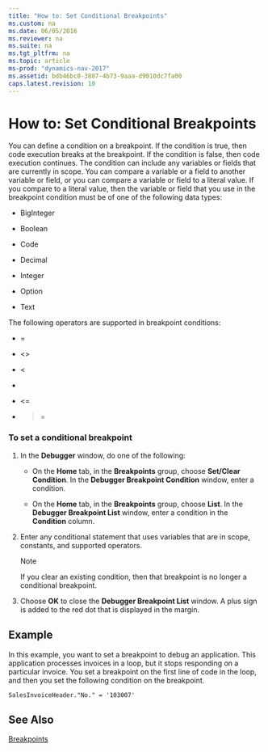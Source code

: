 ```yaml
---
title: "How to: Set Conditional Breakpoints"
ms.custom: na
ms.date: 06/05/2016
ms.reviewer: na
ms.suite: na
ms.tgt_pltfrm: na
ms.topic: article
ms-prod: "dynamics-nav-2017"
ms.assetid: bdb46bc8-3887-4b73-9aaa-d9010dc7fa00
caps.latest.revision: 10
---
```

# How to: Set Conditional Breakpoints
You can define a condition on a breakpoint. If the condition is true, then code execution breaks at the breakpoint. If the condition is false, then code execution continues. The condition can include any variables or fields that are currently in scope. You can compare a variable or a field to another variable or field, or you can compare a variable or field to a literal value. If you compare to a literal value, then the variable or field that you use in the breakpoint condition must be of one of the following data types:  
  
-   BigInteger  
  
-   Boolean  
  
-   Code  
  
-   Decimal  
  
-   Integer  
  
-   Option  
  
-   Text  
  
 The following operators are supported in breakpoint conditions:  
  
-   =  
  
-   \<>  
  
-   \<  
  
-   >  
  
-   \<=  
  
-   >=  
  
### To set a conditional breakpoint  
  
1.  In the **Debugger** window, do one of the following:  
  
    -   On the **Home** tab, in the **Breakpoints** group, choose **Set\/Clear Condition**. In the **Debugger Breakpoint Condition** window, enter a condition.  
  
    -   On the **Home** tab, in the **Breakpoints** group, choose **List**. In the **Debugger Breakpoint List** window, enter a condition in the **Condition** column.  
  
2.  Enter any conditional statement that uses variables that are in scope, constants, and supported operators.  
  
    > [!NOTE]  
    >  If you clear an existing condition, then that breakpoint is no longer a conditional breakpoint.  
  
3.  Choose **OK** to close the **Debugger Breakpoint List** window. A plus sign is added to the red dot that is displayed in the margin.  
  
## Example  
 In this example, you want to set a breakpoint to debug an application. This application processes invoices in a loop, but it stops responding on a particular invoice. You set a breakpoint on the first line of code in the loop, and then you set the following condition on the breakpoint.  
  
```  
SalesInvoiceHeader."No." = '103007'  
```  
  
## See Also  
 [Breakpoints](Breakpoints.md)